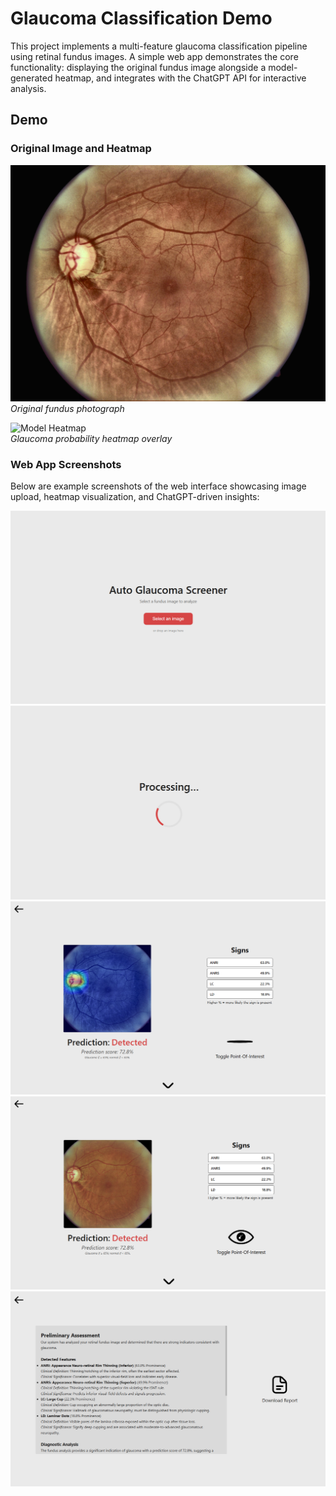 # Glaucoma Classification Demo

This project implements a multi-feature glaucoma classification pipeline using retinal fundus images. A simple web app demonstrates the core functionality: displaying the original fundus image alongside a model-generated heatmap, and integrates with the ChatGPT API for interactive analysis. 

## Demo

### Original Image and Heatmap

![Original Fundus Image](images/images/image.JPG)  
*Original fundus photograph*

![Model Heatmap](images/images/heatmap.png)  
*Glaucoma probability heatmap overlay*

### Web App Screenshots

Below are example screenshots of the web interface showcasing image upload, heatmap visualization, and ChatGPT-driven insights:

![Web App Screenshot 1](images/images/ex1.png)  
![Web App Screenshot 2](images/images/ex2.png)  
![Web App Screenshot 3](images/images/ex3.png)  
![Web App Screenshot 4](images/images/ex4.png)  
![Web App Screenshot 5](images/images/ex5.png)  
